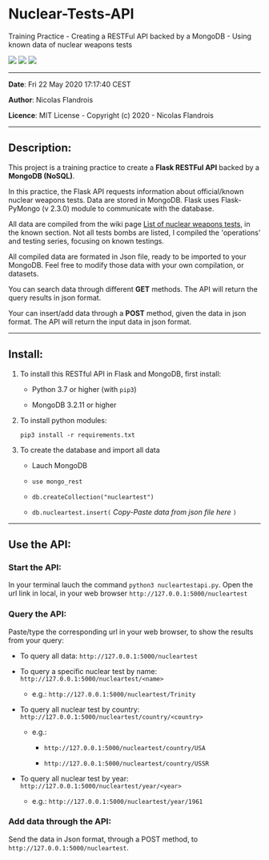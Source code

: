 # Nuclear-Tests-API
Training Practice - Creating a RESTFul API backed by a MongoDB - Using known data of nuclear weapons tests

![](https://img.shields.io/badge/Python-3.8-blue.svg)  ![](https://img.shields.io/badge/Flask-1.1.2-9cf.svg) ![](https://img.shields.io/badge/MongoDB-3.2.11-success.svg)

------------------------------------------------------------------------------
**Date**: Fri 22 May 2020 17:17:40 CEST

**Author**: Nicolas Flandrois

**Licence**: MIT License - Copyright (c) 2020 - Nicolas Flandrois

------------------------------------------------------------------------------
## Description:

This project is a training practice to create a **Flask RESTFul API** backed by a **MongoDB (NoSQL)**.

In this practice, the Flask API requests information about official/known nuclear weapons tests.
Data are stored in MongoDB. Flask uses Flask-PyMongo (v 2.3.0) module to communicate with the database.

All data are compiled from the wiki page [List of nuclear weapons tests](https://en.wikipedia.org/wiki/List_of_nuclear_weapons_tests#Known_tests), in the known section.
Not all tests bombs are listed, I compiled the 'operations' and testing series, focusing on known testings.

All compiled data are formated in Json file, ready to be imported to your MongoDB.
Feel free to modify those data with your own compilation, or datasets.


You can search data through different **GET** methods. The API will return the query results in json format.

Your can insert/add data through a **POST** method, given the data in json format. The API will return the input data in json format.

------------------------------------------------------------------------------
## Install:

1. To install this RESTful API in Flask and MongoDB, first install:

    - Python 3.7 or higher (with `pip3`)

    - MongoDB 3.2.11 or higher

2. To install python modules:

    `pip3 install -r requirements.txt`

3. To create the database and import all data

    - Lauch MongoDB

    - `use mongo_rest`

    - `db.createCollection("nucleartest")`

    - `db.nucleartest.insert(` *Copy-Paste data from json file here* `)`


------------------------------------------------------------------------------
## Use the API:

### Start the API:

In your terminal lauch the command `python3 nucleartestapi.py`.
Open the url link in local, in your web browser `http://127.0.0.1:5000/nucleartest`

### Query the API:

Paste/type the corresponding url in your web browser, to show the results from your query:

- To query all data: `http://127.0.0.1:5000/nucleartest`

- To query a specific nuclear test by name: `http://127.0.0.1:5000/nucleartest/<name>`

    - e.g.: `http://127.0.0.1:5000/nucleartest/Trinity`

- To query all nuclear test by country: `http://127.0.0.1:5000/nucleartest/country/<country>`

    - e.g.:
        - `http://127.0.0.1:5000/nucleartest/country/USA`

        - `http://127.0.0.1:5000/nucleartest/country/USSR`

- To query all nuclear test by year: `http://127.0.0.1:5000/nucleartest/year/<year>`

    - e.g.: `http://127.0.0.1:5000/nucleartest/year/1961`

### Add data through the API:

Send the data in Json format, through a POST method, to `http://127.0.0.1:5000/nucleartest`.
